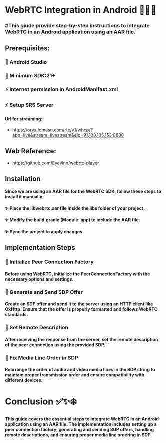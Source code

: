 # WebRTC Integration in Android 📱🌐🎥

### #This giude provide step-by-step instructions to integrate WebRTC in an Android application using an AAR file.

   ## Prerequisites:
   
   ### 🚀 Android Studio 
   ### 🚀 Minimum SDK:21+
   ### ⚡ Internet permission in AndroidManifast.xml
   ### ⚡ Setup SRS Server

   #### Url for streaming:
   - https://oryx.lomasq.com/rtc/v1/whep/?app=live&stream=livestream&eip=91.108.105.153:8888

   ## Web Reference:
   - https://github.com/Eyevinn/webrtc-player



   

## Installation
#### Since we are using an AAR file for the WebRTC SDK, follow these steps to install it manually:

  #### ✨ Place the libwebrtc.aar file inside the libs folder of your project.
  #### ✨ Modify the build.gradle (Module: app) to include the AAR file.
  #### ✨ Sync the project to apply changes.

## Implementation Steps

  ### 📌 Initialize Peer Connection Factory
  #### Before using WebRTC, initialize the PeerConnectionFactory with the necessary options and settings.
  
  ### 📌 Generate and Send SDP Offer
  #### Create an SDP offer and send it to the server using an HTTP client like OkHttp. Ensure that the offer is properly formatted and follows WebRTC standards.
  
  ### 📌 Set Remote Description
  #### After receiving the response from the server, set the remote description of the peer connection using the provided SDP.
  
  ### 📌 Fix Media Line Order in SDP
  #### Rearrange the order of audio and video media lines in the SDP string to maintain proper transmission order and ensure compatibility with different devices.


# Conclusion ✅✨❄️

#### This guide covers the essential steps to integrate WebRTC in an Android application using an AAR file. The implementation includes setting up a peer connection factory, generating and sending SDP offers, handling remote descriptions, and ensuring proper media line ordering in SDP.
  

